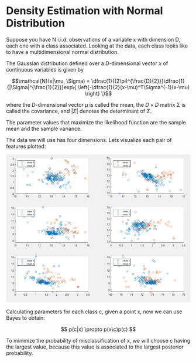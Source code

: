 # Density Estimation with Normal Distribution

Suppose you have N i.i.d. observations of a variable x with dimension D, each one with a class associated. Looking at the data, each class looks like to have a multidimensional normal distribution.

The Gaussian distribution defined over a $D$-dimensional vector $x$ of continuous variables is given by

$$\mathcal{N}(x|\mu, \Sigma) = \dfrac{1}{(2\pi)^{\frac{D}{2}}}\dfrac{1}{|\Sigma|^{\frac{1}{2}}}exp\{ \left{-\dfrac{1}{2}(x-\mu)^T\Sigma^{-1}(x-\mu) \right} \}$$

where the $D$-dimensional vector $\mu$ is called the mean, the $D × D$ matrix $\Sigma$ is called
the covariance, and $|\Sigma|$ denotes the determinant of $\Sigma$.

The parameter values that maximize the likelihood function are the sample mean and the sample variance.

The data we will use has four dimensions. Lets visualize each pair of features plotted:

![Data view in pairs of features](visualizing_data.png "Data view in pairs of features")

Calculating parameters for each class c, given a point x, now we can use Bayes to obtain:

$$ p(c|x) \propto p(x\c)p(c) $$

To minimize the probability of misclassification of x, we will choose c having the largest value, because this value is associated to the largest posterior probability. 